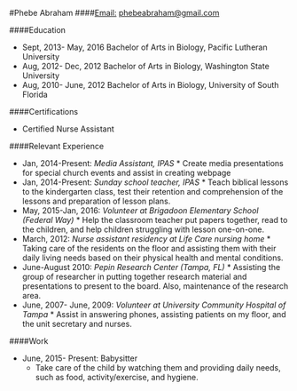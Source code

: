 #Phebe Abraham
####[Email:](https://mail.google.com/) phebeabraham@gmail.com

####Education
* Sept, 2013- May, 2016  Bachelor of Arts in Biology, Pacific Lutheran University
* Aug, 2012- Dec, 2012   Bachelor of Arts in Biology, Washington State University
* Aug, 2010- June, 2012  Bachelor of Arts in Biology, University of South Florida

####Certifications
* Certified Nurse Assistant

####Relevant Experience

* Jan, 2014-Present:   _Media Assistant, IPAS_
      * Create media presentations for special church events and assist in creating webpage
* Jan, 2014-Present:   _Sunday school teacher, IPAS_
      * Teach biblical lessons to the kindergarten class, test their retention and comprehension of the lessons and preparation of lesson plans.
* May, 2015-Jan, 2016:  _Volunteer at Brigadoon Elementary School (Federal Way)_
      * Help the classroom teacher put papers together, read to the children, and help children struggling with lesson one-on-one.
* March, 2012:        	_Nurse assistant residency at Life Care nursing home_
      * Taking care of the residents on the floor and assisting them with their daily living needs based on their physical health and mental conditions.
* June-August 2010:   _Pepin Research Center (Tampa, FL)_
      * Assisting the group of researcher in putting together research material and presentations to present to the board. Also, maintenance of the research area.
* June, 2007- June, 2009:  _Volunteer at University Community Hospital of Tampa_
      * Assist in answering phones, assisting patients on my floor, and the unit secretary and nurses.

####Work
* June, 2015- Present: Babysitter
     * Take care of the child by watching them and providing daily needs, such as food, activity/exercise, and hygiene. 
